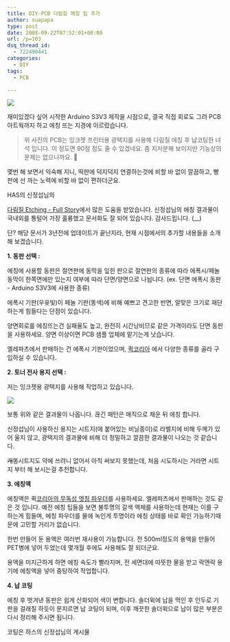 ```yaml
---
title: DIY-PCB 다림질 에칭 팁 추가
author: suapapa
type: post
date: 2008-09-22T07:52:01+00:00
url: /p=103
dsq_thread_id:
  - 722490441
categories:
  - DIY
tags:
  - PCB

---
```

![](https://homin.dev/asset/blog/2008/09/diy_pcb.jpg)

재미있겠다 싶어 시작한 Arduino S3V3 제작을 시점으로, 결국 직접 회로도 그려 PCB 아트웍까지 하고 에칭 뜨는 지경에 이르렀습니다.

> 위 사진의 PCB는 잉크젯 프린터용 광택지를 사용해 다림질 에칭 후 납코팅한 녀석 입니다. 이 정도면 90점 정도 줄 수 있겠네요. 좀 지저분해 보이지만 기능상의 문제는 없으니까요. 🙂

몇번 해 보면서 익숙해 지니, 떡판에 덕지덕지 연결하는것에 비할 바 없이 깔끔하고, 빵판에 선 까는 노력에 비할 바 없이 편하더군요.

HAS의 신정섭님의 

[다림질 Etching - Full Story](http://www.headphoneamp.co.kr/bbs/zboard.php?id=diy_sijosae&#038;page=1&#038;sn1=&#038;divpage=1&#038;sn=off&#038;ss=on&#038;sc=on&#038;select_arrange=headnum&#038;desc=asc&#038;no=236)에서 많은 도움을 받았습니다. 신정섭님의 애칭 결과물이 국내외를 통털어 가장 훌륭했고 문서화도 잘 되어 있습니다. 감사드립니다. (__)

단? 해당 문서가 3년전에 업데이트가 끝난지라, 현재 시점에서의 추가할 내용들을 소개해 보겠습니다.

**1. 동판 선택 :**

에칭에 사용할 동판은 절연판에 동막을 잎힌 판으로 절연판의 종류에 따라 에폭시/페놀 동막이 한쪽면에만 있는지 여부에 따라 단면/양면으로 나뉩니다. (ex. 단면 에폭시 동판 - Arduino S3V3에 사용한 종류)

에폭시 기판(우윳빛)이 페놀 기판(똥색)에 비해 예쁘고 견고한 반면, 알맞은 크기로 재단하는게 힘들다는 단점이 있습니다.

양면회로를 에칭뜨는건 실패율도 높고, 완전히 시간낭비므로 같은 가격이라도 단면 동판을 사용하세요. 양면 이상이면 PCB 샘플 업체에 맡기는게 낫습니다.

엘레파츠에서 판매하는 건 에폭시 기판이었으며, [퀵코리아](http://www.quick-korea.com/goods_list.php?Index=640) 에서 다양한 종류를 골라 구입하실 수 있습니다.

**2. 토너 전사 용지 선택 :**

저는 잉크젯용 광택지를 사용해 작업하고 있습니다.

![](https://homin.dev/asset/blog/2008/09/toner_transfer_with_glossy_paper.jpg)

보통 위와 같은 결과물이 나옵니다. 끊긴 패턴은 매직으로 채운 뒤 에칭 합니다.

신정섭님이 사용하신 용지는 시트지(에 붙어있는 비닐종이)로 라벨지에 비해 두께가 있어 울지 않고, 광택지의 결과물에 비해 더 정밀하고 깔끔한 결과물이 나오는 것 같습니다.

<strike>개똥</strike>시트지도 약에 쓰려니 없어서 아직 써보지 못했는데, 처음 시도하시는 거라면 시트지 부터 해 보시는걸 추천합니다.

**3. 에칭액**

에칭액은 퀵[코리아의 무독성 엣칭 파우더](http://www.quick-korea.com/goods_detail.php?goodsIdx=2918)를 사용하세요. 엘레파츠에서 판매하는 것도 같은 것 입니다. 예전 에칭 팁들을 보면 불투명의 갈색 액체를 사용하는데 현재는 이를 구하는게 힘들며, 에칭 파우더를 물에 녹인게 투명이라 에칭 상태를 바로 확인 가능하기때문에 고민할 거리가 없습니다.

한번 만들어 둔 용액은 여러번 재사용이 가능합니다. 전 500ml정도의 용액을 만들어 PET병에 넣어 두었는데 몇개월 후에도 사용해도 잘 되더군요.

용액을 미지근하게 하면 에칭 속도가 빨라지며, 전 세면대에 따뜻한 물을 받고 락엔락 용기에 에칭엑을 넣어 중탕하여 작업합니다.

**4. 납 코팅**

에칭 후 벗겨낸 동판은 쉽게 산화되어 색이 변합니다. 솔더윅에 납을 먹인 후 인두로 기판을 걸래질 하듯이 문지르면 납 코팅이 되며, 이후 깨끗한 솔더윅으로 납이 많은 부분은 다시 정리해 주시면 됩니다.

코팅은 하스의 신정섭님의 게시물 [<br /> ](http://www.headphoneamp.co.kr/bbs/zboard.php?id=diy_sijosae&#038;page=1&#038;sn1=&#038;divpage=1&#038;sn=off&#038;ss=on&#038;sc=on&#038;keyword=%C4%DA%C6%C3&#038;select_arrange=headnum&#038;desc=asc&#038;no=138)
